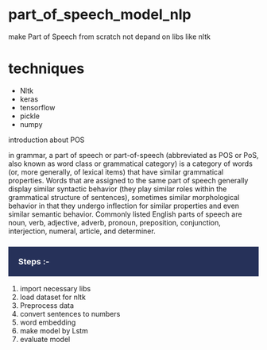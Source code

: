 # part_of_speech_model_nlp
make Part of Speech from scratch not depand on libs like nltk

# techniques 
<uL>
  <li>Nltk</li>  
  <li>keras</li>
  <li>tensorflow</li>  
  <li>pickle</li>  
  <li>numpy</li>
</ul>

introduction about POS

in grammar, a part of speech or part-of-speech (abbreviated as POS or PoS, also known as word class or grammatical category) is a category of words (or, more generally,
of lexical items) that have similar grammatical properties. Words that are assigned to the same part of speech generally display similar syntactic behavior (they play
similar roles within the grammatical structure of sentences), sometimes similar morphological behavior in that they undergo inflection for similar properties and even
similar semantic behavior. Commonly listed English parts of speech are noun, verb, adjective, adverb, pronoun, preposition, conjunction, interjection, numeral, article,
and determiner.

<h3 style="background-color:#263159;color:white;padding:20px">Steps :-</h3>

<ol>
    <li>import necessary libs</li>
    <li>load dataset for nltk</li>
    <li>Preprocess data</li>
    <li>convert sentences to numbers</li>
    <li>word embedding</li>
    <li>make model by Lstm</li>
    <li>evaluate model</li>
</ol>
